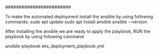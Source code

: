 ########################

To make the automated deployment install the ansible by using following commands:
sudo apt update
sudo apt install ansible
ansible --version

After installing the ansible we are ready to apply the playbook,
RUN the playbook by using following command:

ansible-playbook eks_deployment_playbook.yml
